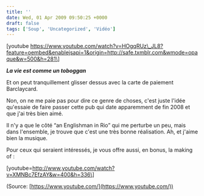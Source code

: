 ```yaml
---
title: ''
date: Wed, 01 Apr 2009 09:50:25 +0000
draft: false
tags: ['Soup', 'Uncategorized', 'Vidéo']
---
```


\[youtube https://www.youtube.com/watch?v=HOgqRUz\_JL8?feature=oembed&enablejsapi=1&origin=http://safe.txmblr.com&wmode=opaque&w=500&h=281\]

**_La vie est comme un toboggan_**

Et on peut tranquillement glisser dessus avec la carte de paiement Barclaycard.

Non, on ne me paie pas pour dire ce genre de choses, c'est juste l'idée qu'essaie de faire passer cette pub qui date apparemment de fin 2008 et que j'ai très bien aimé.

Il n'y a que le côté “an Englishman in Rio” qui me perturbe un peu, mais dans l'ensemble, je trouve que c'est une très bonne réalisation. Ah, et j'aime bien la musique.

Pour ceux qui seraient intéressés, je vous offre aussi, en bonus, la making of :

\[youtube=http://www.youtube.com/watch?v=XMNBc7EfzAY&w=400&h=336\]

(Source: [https://www.youtube.com/](https://www.youtube.com/))